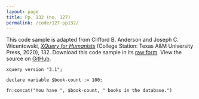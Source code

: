 ```yaml
---
layout: page
title: Pp. 132 (no. 127)
permalink: /code/127-pp132/
---
```


This code sample is adapted from Clifford B. Anderson and Joseph C. Wicentowski, 
[_XQuery for Humanists_](/) (College Station: Texas A&M University Press, 2020), 132. 
Download this code sample in its [raw form](/code/127-pp132/127-pp132.xq).
View the source on [GitHub](https://github.com/coding4humanists/xquery4humanists/blob/master/code/127-pp132/127-pp132.xq).

```xquery
xquery version "3.1";

declare variable $book-count := 100;

fn:concat("You have ", $book-count, " books in the database.")
```  
